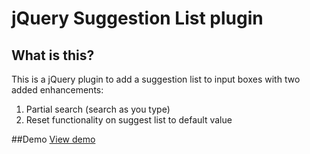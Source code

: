 jQuery Suggestion List plugin
====================================

## What is this?
This is a jQuery plugin to add a suggestion list to input boxes with two added enhancements:

1. Partial search (search as you type)
2. Reset functionality on suggest list to default value

##Demo
[View demo](http://jsfiddle.net/v3jea/)
